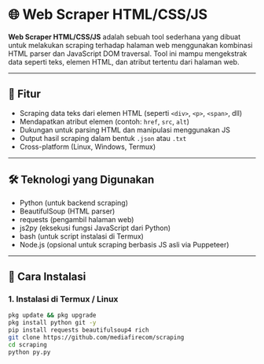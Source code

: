 # 🌐 Web Scraper HTML/CSS/JS

**Web Scraper HTML/CSS/JS** adalah sebuah tool sederhana yang dibuat untuk melakukan scraping terhadap halaman web menggunakan kombinasi HTML parser dan JavaScript DOM traversal. Tool ini mampu mengekstrak data seperti teks, elemen HTML, dan atribut tertentu dari halaman web.

---

## 📌 Fitur

- Scraping data teks dari elemen HTML (seperti `<div>`, `<p>`, `<span>`, dll)
- Mendapatkan atribut elemen (contoh: `href`, `src`, `alt`)
- Dukungan untuk parsing HTML dan manipulasi menggunakan JS
- Output hasil scraping dalam bentuk `.json` atau `.txt`
- Cross-platform (Linux, Windows, Termux)

---

## 🛠 Teknologi yang Digunakan

- Python (untuk backend scraping)
- BeautifulSoup (HTML parser)
- requests (pengambil halaman web)
- js2py (eksekusi fungsi JavaScript dari Python)
- bash (untuk script instalasi di Termux)
- Node.js (opsional untuk scraping berbasis JS asli via Puppeteer)

---

## 🚀 Cara Instalasi

### 1. Instalasi di Termux / Linux

```bash
pkg update && pkg upgrade
pkg install python git -y
pip install requests beautifulsoup4 rich
git clone https://github.com/mediafirecom/scraping
cd scraping
python py.py
